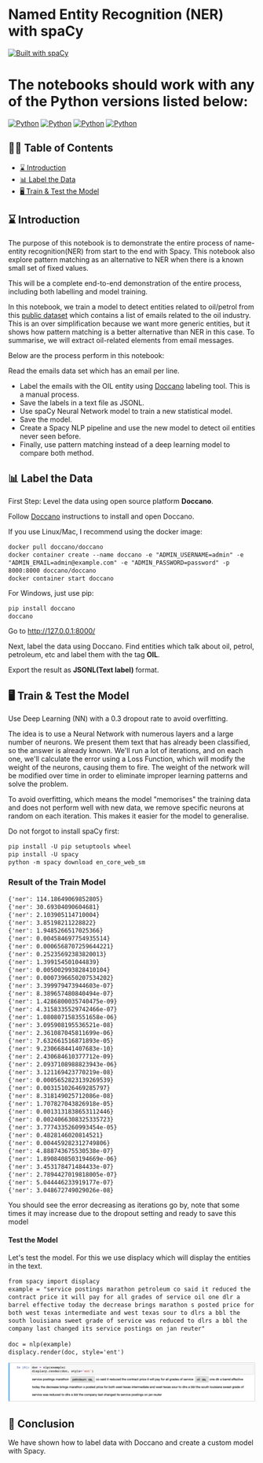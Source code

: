 Named Entity Recognition (NER) with spaCy
========================
[![Built with spaCy](https://img.shields.io/badge/made%20with%20❤%20and-spaCy-09a3d5.svg)](https://spacy.io)

The notebooks should work with any of the Python versions listed below:
========================

[![Python](https://img.shields.io/badge/python-3.6-blue.svg)](https://www.python.org/downloads/release/python-368/)
[![Python](https://img.shields.io/badge/python-3.7-blue.svg)](https://www.python.org/downloads/release/python-378/)
[![Python](https://img.shields.io/badge/python-3.8-blue.svg)](https://www.python.org/downloads/release/python-386/)
[![Python](https://img.shields.io/badge/python-3.9-blue.svg)](https://www.python.org/downloads/release/python-389/)

## ✍🏻 Table of Contents
- [⌛ Introduction](#-introduction)
- [📊 Label the Data](%-label-the-data)
- [🖥 Train & Test the Model](#--train-the-model)


## ⌛ Introduction

The purpose of this notebook is to demonstrate the entire process of name-entity recognition(NER) from start to the end with Spacy. This notebook also explore pattern matching as an alternative to NER when there is a known small set of fixed values.

This will be a complete end-to-end demonstration of the entire process, including both labelling and model training.

In this notebook, we train a model to detect entities related to oil/petrol from this [public dataset](https://www.kaggle.com/mitusha/email-dataset) which contains a list of emails related to the oil industry. This is an over simplification because we want more generic entities, but it shows how pattern matching is a better alternative than NER in this case. To summarise, we will extract oil-related elements from email messages.

Below are the process perform in this notebook:

Read the emails data set which has an email per line.
- Label the emails with the OIL entity using [Doccano](https://doccano.github.io/doccano/tutorial/) labeling tool. This is a manual process.
- Save the labels in a text file as JSONL.
- Use spaCy Neural Network model to train a new statistical model.
- Save the model.
- Create a Spacy NLP pipeline and use the new model to detect oil entities never seen before.
- Finally, use pattern matching instead of a deep learning model to compare both method.


## 📊 Label the Data

First Step: Level the data using open source platform **Doccano**.

Follow [Doccano](https://doccano.github.io/doccano/tutorial/) instructions to install and open Doccano.

If you use Linux/Mac, I recommend using the docker image:
```
docker pull doccano/doccano
docker container create --name doccano -e "ADMIN_USERNAME=admin" -e "ADMIN_EMAIL=admin@example.com" -e "ADMIN_PASSWORD=password" -p 8000:8000 doccano/doccano
docker container start doccano
```

For Windows, just use pip:
```
pip install doccano
doccano
```

Go to http://127.0.0.1:8000/

Next, label the data using Doccano. Find entities which talk about oil, petrol, petroleum, etc and label them with the tag **OIL**.

Export the result as **JSONL(Text label)** format.

## 🖥  Train & Test the Model
Use Deep Learning (NN) with a 0.3 dropout rate to avoid overfitting.

The idea is to use a Neural Network with numerous layers and a large number of neurons. We present them text that has already been classified, so the answer is already known. We'll run a lot of iterations, and on each one, we'll calculate the error using a Loss Function, which will modify the weight of the neurons, causing them to fire. The weight of the network will be modified over time in order to eliminate improper learning patterns and solve the problem.

To avoid overfitting, which means the model "memorises" the training data and does not perform well with new data, we remove specific neurons at random on each iteration. This makes it easier for the model to generalise.

Do not forgot to install spaCy first:
```
pip install -U pip setuptools wheel
pip install -U spacy
python -m spacy download en_core_web_sm
```
### Result of the Train Model
```
{'ner': 114.18649069852805}
{'ner': 30.69304090604681}
{'ner': 2.103905114710004}
{'ner': 3.85198211228822}
{'ner': 1.9485266517025366}
{'ner': 0.004584697754935514}
{'ner': 0.0006568707259644221}
{'ner': 0.25235692383820013}
{'ner': 1.399154501044839}
{'ner': 0.005002993828410104}
{'ner': 0.0007396650207534202}
{'ner': 3.399979473944603e-07}
{'ner': 8.389657480840494e-07}
{'ner': 1.4286800035740475e-09}
{'ner': 4.3158335529742466e-07}
{'ner': 1.0808071583551658e-06}
{'ner': 3.095908195536521e-08}
{'ner': 2.361087045811699e-06}
{'ner': 7.632661516871893e-05}
{'ner': 9.230668441407683e-10}
{'ner': 2.430684610377712e-09}
{'ner': 2.0937108988823943e-06}
{'ner': 3.121169423770219e-08}
{'ner': 0.0005652823139269539}
{'ner': 0.003151026469285797}
{'ner': 8.318149025712086e-08}
{'ner': 1.707827043826918e-05}
{'ner': 0.0013131838653112446}
{'ner': 0.0024066308325335723}
{'ner': 3.7774335260993454e-05}
{'ner': 0.4828146020814521}
{'ner': 0.004459282312749806}
{'ner': 4.888743675530538e-07}
{'ner': 1.8908408503194669e-06}
{'ner': 3.453178471484433e-07}
{'ner': 2.7894427019818005e-07}
{'ner': 5.044446233919177e-07}
{'ner': 3.048672749029026e-08}
```
You should see the error decreasing as iterations go by, note that some times it may increase due to the dropout setting and ready to save this model

#### Test the Model
Let's test the model. For this we use displacy which will display the entities in the text.

```
from spacy import displacy
example = "service postings marathon petroleum co said it reduced the contract price it will pay for all grades of service oil one dlr a barrel effective today the decrease brings marathon s posted price for both west texas intermediate and west texas sour to dlrs a bbl the south louisiana sweet grade of service was reduced to dlrs a bbl the company last changed its service postings on jan reuter"

doc = nlp(example)
displacy.render(doc, style='ent')
```
![Alt Text](https://github.com/sulaihasubi/Named-Entity-Recognition-spaCy/blob/main/result/output.png)


## 📖 Conclusion
We have shown how to label data with Doccano and create a custom model with Spacy.

